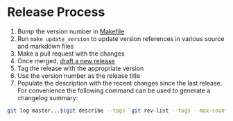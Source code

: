 # Release Process

1. Bump the version number in [Makefile](/Makefile)
2. Run `make update_version` to update version references in various source and markdown files
3. Make a pull request with the changes
4. Once merged, [draft a new release](https://github.com/bloomberg/xcdiff/releases/new)
5. Tag the release with the appropriate version
6. Use the version number as the release title
7. Populate the description with the recent changes since the last release. For convenience the following command can be used to generate a changelog summary:

```bash
git log master...$(git describe --tags `git rev-list --tags --max-count=1`) --pretty=format:'- %s'
```